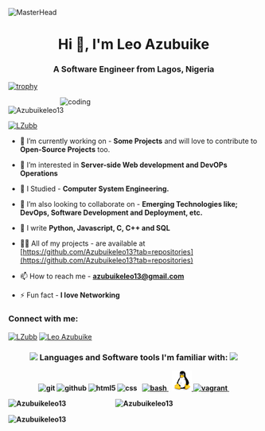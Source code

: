 ![MasterHead](https://cdn.videoplasty.com/animation/chill-coding-programming-lo-fi-animation-stock-animation-21874-1280x720.jpg?1607096344)
<h1 align="center">Hi 👋, I'm Leo Azubuike</h1>
<h3 align="center">A Software Engineer from Lagos, Nigeria</h3>

[![trophy](https://github-profile-trophy.vercel.app/?username=Azubuikeleo13)](https://github.com/Azubuikeleo13/github-profile-trophy)

<img align="right" alt="coding" width="400" src="https://media.giphy.com/media/1oF1KAEYvmXBMo6uTS/giphy.gif">

<p align="left"> <img src="https://komarev.com/ghpvc/?username=Azubuikleo13&label=Profile%20views&color=0e75b6&style=flat" alt="Azubuikeleo13" /> </p>

<p align="left"> <a href="https://twitter.com/LZubb" target="blank"><img src="https://img.shields.io/twitter/follow/LZubb?logo=twitter&style=for-the-badge" alt="LZubb" /></a> </p>

- 🔭 I’m currently working on - **Some Projects** and will love to contribute to **Open-Source Projects** too.

- 👀 I’m interested in **Server-side Web development and DevOPs Operations**

- 🌱 I Studied - **Computer System Engineering.**

- 👯 I’m also looking to collaborate on - **Emerging Technologies like; DevOps, Software Development and Deployment, etc.**

- 🌱 I write **Python, Javascript, C, C++ and SQL**

- 👨‍💻 All of my projects - are available at [https://github.com/Azubuikeleo13?tab=repositories](https://github.com/Azubuikeleo13?tab=repositories)

- 📫 How to reach me - **azubuikeleo13@gmail.com**
    
- ⚡ Fun fact - **I love Networking**

<h3 align="left">Connect with me:</h3>
<p align="left">
<a href="https://twitter.com/LZubb" target="blank"><img align="center" src="https://raw.githubusercontent.com/rahuldkjain/github-profile-readme-generator/master/src/images/icons/Social/twitter.svg" alt="LZubb" height="30" width="40" /></a>
<a href="https://www.linkedin.com/in/leo-azubuike" target="blank"><img align="center" src="https://raw.githubusercontent.com/rahuldkjain/github-profile-readme-generator/master/src/images/icons/Social/linked-in-alt.svg" alt="Leo Azubuike" height="30" width="40" /></a>
</p>

<h3 align="center"> <img width="30" src="https://emojipedia-us.s3.amazonaws.com/source/noto-emoji-animations/344/shushing-face_1f92b.gif"> <b>Languages and Software tools I'm familiar with: <img width="30" src="https://bestanimations.com/media/loading-gears/1548969320loading-gears-animation-13.gif"> <b/></h3>
<p align="center" >
<p align="center" >
  <img alt="git" src="https://img.shields.io/badge/git-%23F05033.svg?style=for-the-badge&logo=git&logoColor=white" />
  <img alt="github" src="https://img.shields.io/badge/github-%23121011.svg?style=for-the-badge&logo=github&logoColor=white" />
  <img alt="html5" src="https://img.shields.io/badge/html5-%23E34F26.svg?style=for-the-badge&logo=html5&logoColor=white" />
 <img alt="css" src="https://img.shields.io/badge/css3-%231572B6.svg?style=for-the-badge&logo=css3&logoColor=white">
    <img alt="" src="https://img.shields.io/badge/c-%2300599C.svg?style=for-the-badge&logo=c&logoColor=white"> 
    <img alt="" src="https://img.shields.io/badge/c++-%2300599C.svg?style=for-the-badge&logo=c%2B%2B&logoColor=white">
    <a href="https://www.gnu.org/software/bash/" target="_blank" rel="noreferrer"> <img src="https://www.vectorlogo.zone/logos/gnu_bash/gnu_bash-icon.svg" alt="bash" width="40" height="40"/> </a>
    <img alt="" src="https://img.shields.io/badge/javascript-%23323330.svg?style=for-the-badge&logo=javascript&logoColor=%23F7DF1E">
    <img alt="" src="https://img.shields.io/badge/python-3670A0?style=for-the-badge&logo=python&logoColor=ffdd54">
    <a href="https://www.linux.org/" target="_blank" rel="noreferrer"> <img src="https://raw.githubusercontent.com/devicons/devicon/master/icons/linux/linux-original.svg" alt="linux" width="40" height="40"/> </a>
    <a href="https://www.vagrantup.com/" target="_blank" rel="noreferrer"> <img src="https://www.vectorlogo.zone/logos/vagrantup/vagrantup-icon.svg" alt="vagrant" width="40" height="40"/> </a>
    <img alt="" src="https://img.shields.io/badge/adobe%20photoshop-%2331A8FF.svg?style=for-the-badge&logo=adobe%20photoshop&logoColor=white">
   
</p>

<p><img align="left" width="42%" src="https://github-readme-stats.vercel.app/api/top-langs?username=Azubuikeleo13&show_icons=true&theme=radical&locale=en&layout=compact" alt="Azubuikeleo13" />
</p>

<p>&nbsp;<img align="" src="https://github-readme-stats.vercel.app/api?username=Azubuikeleo13&show_icons=true&locale=en&theme=algolia" alt="Azubuikeleo13" /></p>

<p><img align="center" src="https://github-readme-streak-stats.herokuapp.com/?user=Azubuikeleo13&" alt="Azubuikeleo13" /></p>
